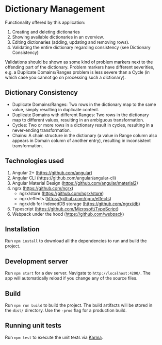 # Dictionary Management

Functionality offered by this application:

1. Creating and deleting dictionaries
2. Showing available dictionaries in an overview.
3. Editing dictionaries (adding, updating and removing rows).
4. Validating the entire dictionary regarding consistency (see Dictionary Consistency)

Validations should be shown as some kind of problem markers next to the offending part of the dictionary. Problem markers have different severities, e.g. a Duplicate Domains/Ranges problem is less severe than a Cycle (in which case you cannot go on processing such a dictionary).

## Dictionary Consistency
- Duplicate Domains/Ranges: Two rows in the dictionary map to the same value, simply resulting in duplicate content.
- Duplicate Domains with different Ranges: Two rows in the dictionary map to different values, resulting in an ambiguous transformation.
- Cycles: Two or more rows in a dictionary result in cycles, resulting in a never-ending transformation.
- Chains: A chain structure in the dictionary (a value in Range column also appears in Domain column of another entry), resulting in inconsistent transformation.

## Technologies used

1. Angular 2+ (https://github.com/angular)
2. Angular CLI (https://github.com/angular/angular-cli)
3. Angular Material Design (https://github.com/angular/material2)
4. ngrx (https://github.com/ngrx)
   * ngrx/store (https://github.com/ngrx/store)
   * ngrx/effects (https://github.com/ngrx/effects)
   * ngrx/db for IndexedDB storage (https://github.com/ngrx/db)
5. Typescript (https://github.com/Microsoft/TypeScript)
6. Webpack under the hood (https://github.com/webpack)

## Installation

Run `npm install` to download all the dependencies to run and build the project.

## Development server

Run `npm start` for a dev server. Navigate to `http://localhost:4200/`. The app will automatically reload if you change any of the source files.

## Build

Run `npm run build` to build the project. The build artifacts will be stored in the `dist/` directory. Use the `-prod` flag for a production build.

## Running unit tests

Run `npm test` to execute the unit tests via [Karma](https://karma-runner.github.io).

